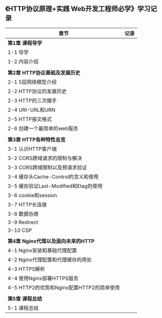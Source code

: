 ## 《HTTP协议原理+实践 Web开发工程师必学》学习记录

| 章节                                      | 记录 |
| ----------------------------------------- | ---- |
| **第1章 课程导学**                        |      |
| 1-1 导学                                  |      |
| 1-2 内容介绍                              |      |
|                                           |      |
| **第2章 HTTP协议基础及发展历史**          |      |
| 2-1 5层网络模型介绍                       |      |
| 2-2 HTTP协议的发展历史                    |      |
| 2-3 HTTP的三次握手                        |      |
| 2-4 URI-URL和URN                          |      |
| 2-5 HTTP报文格式                          |      |
| 2-6 创建一个最简单的web服务               |      |
|                                           |      |
| **第3章 HTTP各种特性总览**                |      |
| 3-1 认识HTTP客户端                        |      |
| 3-2 CORS跨域请求的限制与解决              |      |
| 3-3 CORS跨域限制以及预请求验证            |      |
| 3-4 缓存头Cache-Control的含义和使用       |      |
| 3-5 缓存验证Last-Modified和Etag的使用     |      |
| 3-6 cookie和session                       |      |
| 3-7 HTTP长连接                            |      |
| 3-8 数据协商                              |      |
| 3-9 Redirect                              |      |
| 3-10 CSP                                  |      |
|                                           |      |
| **第4章 Nginx代理以及面向未来的HTTP**     |      |
| 4-1 Nginx安装和基础代理配置               |      |
| 4-2 Nginx代理配置和代理缓存的用处         |      |
| 4-3 HTTPS解析                             |      |
| 4-4 使用Nginx部署HTTPS服务                |      |
| 4-5 HTTP2的优势和Nginx配置HTTP2的简单使用 |      |
|                                           |      |
| **第5章 课程总结**                        |      |
| 5-1 课程总结                              |      |